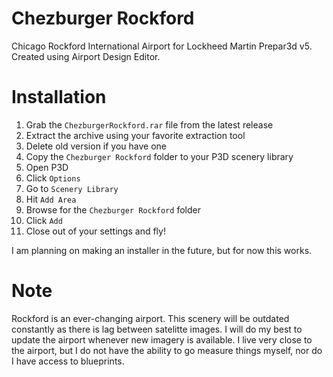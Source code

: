 # Chezburger Rockford
Chicago Rockford International Airport for Lockheed Martin Prepar3d v5. Created using Airport Design Editor.

# Installation

1. Grab the `ChezburgerRockford.rar` file from the latest release
2. Extract the archive using your favorite extraction tool
3. Delete old version if you have one
4. Copy the `Chezburger Rockford` folder to your P3D scenery library
5. Open P3D
6. Click `Options`
7. Go to `Scenery Library`
8. Hit `Add Area`
9. Browse for the `Chezburger Rockford` folder
10. Click `Add`
11. Close out of your settings and fly!

I am planning on making an installer in the future, but for now this works.

# Note 
Rockford is an ever-changing airport. This scenery will be outdated constantly as there is lag between satelitte images. I will do my best to update the airport whenever new imagery is available. I live very close to the airport, but I do not have the ability to go measure things myself, nor do I have access to blueprints.
